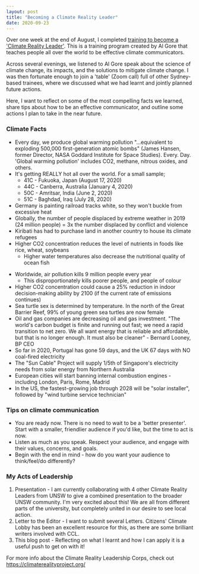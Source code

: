 ```yaml
---
layout: post
title: "Becoming a Climate Reality Leader"
date: 2020-09-23
---
```


Over one week at the end of August, I completed <a href="https://climaterealityproject.org/training">training to become a 'Climate Reality Leader'</a>. This is a training program created by Al Gore that teaches people all over the world to be effective climate communicators. 

Across several evenings, we listened to Al Gore speak about the science of climate change, its impacts, and the solutions to mitigate climate change. I was then fortunate enough to join a 'table' (Zoom call) full of other Sydney-based trainees, where we discussed what we had learnt and jointly planned future actions.

Here, I want to reflect on some of the most compelling facts we learned, share tips about how to be an effective communicator, and outline some actions I plan to take in the near future.

### Climate Facts

+ Every day, we produce global warming pollution "...equivalent to exploding 500,000 first-generation atomic bombs" (James Hansen, former Director, NASA Goddard Institute for Space Studies). Every. Day. 'Global warming pollution' includes CO2, methane, nitrous oxides, and others.
+ It's getting REALLY hot all over the world. For a small sample;
    + 41C - Fukuoka, Japan (August 17, 2020)
    + 44C - Canberra, Australia (January 4, 2020)
    + 50C - Amritsar, India (June 2, 2020)
    + 51C - Baghdad, Iraq (July 28, 2020)
+ Germany is painting railroad tracks white, so they won't buckle from excessive heat
+ Globally, the number of people displaced by extreme weather in 2019 (24 million people) = 3x the number displaced by conflict and violence
+ Kiribati has had to purchase land in another country to house its climate refugees
+ Higher CO2 concentration reduces the level of nutrients in foods like rice, wheat, soybeans
    + Higher water temperatures also decrease the nutritional quality of ocean fish
* Worldwide, air pollution kills 9 million people every year
    + This disproportionately kills poorer people, and people of colour
* Higher CO2 concentration could cause a 25% reduction in indoor decision-making ability by 2100 (if the current rate of emissions continues)
* Sea turtle sex is determined by temperature. In the north of the Great Barrier Reef, 99% of young green sea turtles are now female
* Oil and gas companies are decreasing oil and gas investment. "The world's carbon budget is finite and running out fast; we need a rapid transition to net zero. We all want energy that is reliable and affordable, but that is no longer enough. It must also be cleaner" - Bernard Looney, BP CEO
* So far in 2020, Portugal has gone 59 days, and the UK 67 days with NO coal-fired electricity
* The "Sun Cable" Project will supply 1/5th of Singapore's electricity needs from solar energy from Northern Australia
* European cities will start banning internal combustion engines - including London, Paris, Rome, Madrid
* In the US, the fastest-growing job through 2028 will be "solar installer", followed by "wind turbine service technician"

### Tips on climate communication

* You are ready now. There is no need to wait to be a 'better presenter'. Start with a smaller, friendlier audience if you'd like, but the time to act is now.
* Listen as much as you speak. Respect your audience, and engage with their values, concerns, and goals.
* Begin with the end in mind - how do you want your audience to think/feel/do differently?

### My Acts of Leadership

1. Presentation - I am currently collaborating with 4 other Climate Reality Leaders from UNSW to give a combined presentation to the broader UNSW community. I'm very excited about this! We are all from different parts of the university, but completely united in our desire to see local action.
2. Letter to the Editor - I want to submit several Letters. Citizens' Climate Lobby has been an excellent resource for this, as there are some brilliant writers involved with CCL.
3. This blog post - Reflecting on what I learnt and how I can apply it is a useful push to get on with it! 

For more info about the Climate Reality Leadership Corps, check out <a href="https://climaterealityproject.org/">https://climaterealityproject.org/</a>
